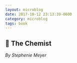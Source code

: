 ```yaml
---
layout: microblog
date: 2017-10-12 23:13:39-0600
category: microblog
tags: book
---
```

## 📖 The Chemist
*By Stephenie Meyer*
